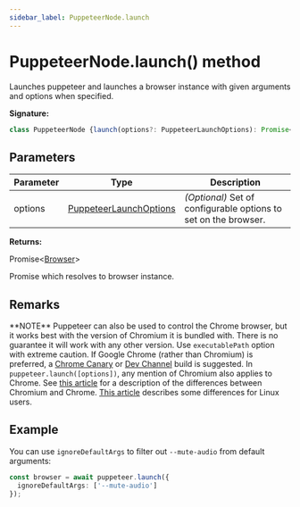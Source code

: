 ```yaml
---
sidebar_label: PuppeteerNode.launch
---
```

# PuppeteerNode.launch() method

Launches puppeteer and launches a browser instance with given arguments and options when specified.

**Signature:**

```typescript
class PuppeteerNode {launch(options?: PuppeteerLaunchOptions): Promise<Browser>;}
```

## Parameters

|  Parameter | Type | Description |
|  --- | --- | --- |
|  options | [PuppeteerLaunchOptions](./puppeteer.puppeteerlaunchoptions.md) | <i>(Optional)</i> Set of configurable options to set on the browser. |

**Returns:**

Promise&lt;[Browser](./puppeteer.browser.md)&gt;

Promise which resolves to browser instance.

## Remarks

\*\*NOTE\*\* Puppeteer can also be used to control the Chrome browser, but it works best with the version of Chromium it is bundled with. There is no guarantee it will work with any other version. Use `executablePath` option with extreme caution. If Google Chrome (rather than Chromium) is preferred, a [Chrome Canary](https://www.google.com/chrome/browser/canary.html) or [Dev Channel](https://www.chromium.org/getting-involved/dev-channel) build is suggested. In `puppeteer.launch([options])`, any mention of Chromium also applies to Chrome. See [this article](https://www.howtogeek.com/202825/what%E2%80%99s-the-difference-between-chromium-and-chrome/) for a description of the differences between Chromium and Chrome. [This article](https://chromium.googlesource.com/chromium/src/+/lkgr/docs/chromium_browser_vs_google_chrome.md) describes some differences for Linux users.

## Example

You can use `ignoreDefaultArgs` to filter out `--mute-audio` from default arguments:

```ts
const browser = await puppeteer.launch({
  ignoreDefaultArgs: ['--mute-audio']
});
```

